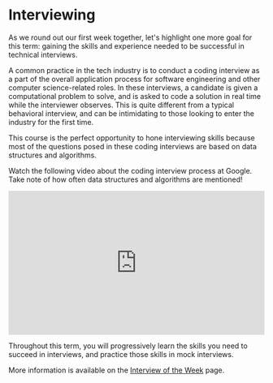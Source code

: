 # Interviewing

As we round out our first week together, let's highlight one more goal for this term: gaining the skills and experience needed to be successful in technical interviews.

A common practice in the tech industry is to conduct a coding interview as a part of the overall application process for software engineering and other computer science-related roles. In these interviews, a candidate is given a computational problem to solve, and is asked to code a solution in real time while the interviewer observes. This is quite different from a typical behavioral interview, and can be intimidating to those looking to enter the industry for the first time.

This course is the perfect opportunity to hone interviewing skills because most of the questions posed in these coding interviews are based on data structures and algorithms.

Watch the following video about the coding interview process at Google. Take note of how often data structures and algorithms are mentioned!

<div
  style="position: relative; padding-bottom: 56.25%; height: 0;">
  <iframe
    src="https://www.youtube.com/embed/6ZZX9iIgFoo"
    title="YouTube video player"
    frameborder="0"
    allow="accelerometer; autoplay; clipboard-write; encrypted-media; gyroscope; picture-in-picture"
    allowfullscreen
    style="position: absolute; top: 0; left: 0; width: 100%; height: 100%;">
  </iframe>
</div>

Throughout this term, you will progressively learn the skills you need to succeed in interviews, and practice those skills in mock interviews.

More information is available on the [Interview of the Week](../../iotw.html) page.
